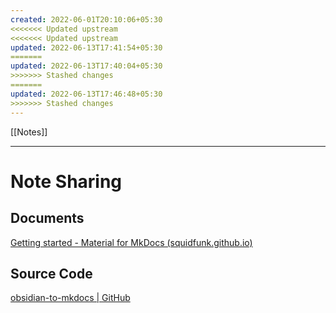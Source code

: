 ```yaml
---
created: 2022-06-01T20:10:06+05:30
<<<<<<< Updated upstream
<<<<<<< Updated upstream
updated: 2022-06-13T17:41:54+05:30
=======
updated: 2022-06-13T17:40:04+05:30
>>>>>>> Stashed changes
=======
updated: 2022-06-13T17:46:48+05:30
>>>>>>> Stashed changes
---
```

[[Notes]]

---
# Note Sharing

## Documents
[Getting started - Material for MkDocs (squidfunk.github.io)](https://squidfunk.github.io/mkdocs-material/getting-started/)

## Source Code
[obsidian-to-mkdocs | GitHub](https://github.com/project-cool/obsidian-to-mkdocs)